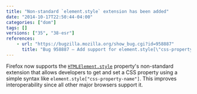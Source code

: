 ```yaml
---
title: "Non-standard `element.style` extension has been added"
date: "2014-10-17T22:50:44-04:00"
categories: ["dom"]
tags: []
versions: ["35", "38-esr"]
references:
    - url: "https://bugzilla.mozilla.org/show_bug.cgi?id=958887"
      title: "Bug 958887 – Add support for element.style[\"css-property-name\"] non-standard extension"
---
```

Firefox now supports the [`HTMLElement.style`](https://developer.mozilla.org/docs/Web/API/HTMLElement.style) property's non-standard extension that allows developers to get and set a CSS property using a simple syntax like `element.style["css-property-name"]`. This improves interoperability since all other major browsers support it.
